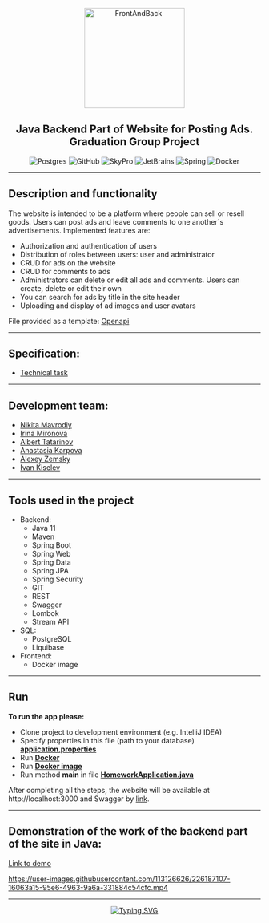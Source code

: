 
<p align="center"> 
<img src="https://i.imgur.com/UOQeoss.png" width="200" alt="FrontAndBack">
</p>
<div id="badges" align="center">

## Java Backend Part of Website for Posting Ads. Graduation Group Project
</div>

<div id="badges" align="center">

![Postgres](https://img.shields.io/badge/postgres-%23316192.svg?style=for-the-badge&logo=postgresql&logoColor=white)
![GitHub](https://img.shields.io/badge/github-%23121011.svg?style=for-the-badge&logo=github&logoColor=white)
![SkyPro](https://img.shields.io/badge/SkyPro-green?style=for-the-badge&logo=skypro&logoColor=white)
![JetBrains](https://img.shields.io/badge/IntelliJ%20IDEA-java-blue?style=for-the-badge&logo=jetbrains&logoColor=white)
![Spring](https://img.shields.io/badge/Spring-green?style=for-the-badge&logo=spring&logoColor=white)
![Docker](https://img.shields.io/badge/Docker-blue?style=for-the-badge&logo=docker&logoColor=white)
</div>

___
## Description and functionality

The website is intended to be a platform where people can sell or resell goods. Users can post ads and leave comments to one another`s advertisements. 
Implemented features are:

- Authorization and authentication of users
- Distribution of roles between users: user and administrator
- CRUD for ads on the website
- CRUD for comments to ads
- Administrators can delete or edit all ads and comments. Users can create, delete or edit their own
- You can search for ads by title in the site header
- Uploading and display of ad images and user avatars

File provided as a template: [Openapi](openapi.yaml)
___
## Specification:
- [Technical task](https://www.notion.so/df6a5add446d4811a83a27dc0f1a8cad)
___
## Development team:
- [Nikita Mavrodiy](https://github.com/nikitamavrodiy)
- [Irina Mironova](https://github.com/irinamironova9)
- [Albert Tatarinov](https://github.com/letuu)
- [Anastasia Karpova](https://github.com/AnastasiaSergeeva05)
- [Alexey Zemsky](https://github.com/zemscky)
- [Ivan Kiselev](https://github.com/nonamecoderx)
___
## Tools used in the project
* Backend:
    - Java 11
    - Maven
    - Spring Boot
    - Spring Web
    - Spring Data
    - Spring JPA
    - Spring Security
    - GIT
    - REST
    - Swagger
    - Lombok
    - Stream API
* SQL:
    - PostgreSQL
    - Liquibase
* Frontend:
    - Docker image
---
## Run
**To run the app please:**
- Clone project to development environment (e.g. IntelliJ IDEA)
- Specify properties in this file (path to your database) **[application.properties](src/main/resources/application.properties)**
- Run **[Docker](https://www.docker.com)**
- Run **[Docker image](https://drive.google.com/file/d/1UZTpeTAQpC4ANkHEFAGK2yjTFzZhXLPz/view)**
- Run method **main** in file **[HomeworkApplication.java](src/main/java/ru/skypro/homework/HomeworkApplication.java)**

After completing all the steps, the website will be available at http://localhost:3000 and Swagger by [link](http://localhost:8080/swagger-ui/index.html#).

___
## Demonstration of the work of the backend part of the site in Java:
[Link to demo](https://drive.google.com/file/d/1ZqMeRTkz1IGSeoliSiXfAD7vRaj7R7N-/view?usp=sharing)

https://user-images.githubusercontent.com/113126626/226187107-16063a15-95e6-4963-9a6a-331884c54cfc.mp4
___


<div id="badges" align="center">
<a
href="https://git.io/typing-svg"><img src="https://readme-typing-svg.herokuapp.com?font=Fira+Code&weight=200&pause=1000&width=435&lines=Thank+you+for+your+attention" alt="Typing SVG" />
</a>
</div>
